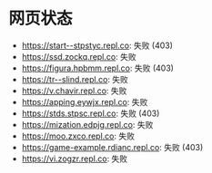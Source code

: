 # 网页状态
- https://start--stpstyc.repl.co: 失败 (403)
- https://ssd.zockq.repl.co: 失败
- https://figura.hpbmm.repl.co: 失败 (403)
- https://tr--slind.repl.co: 失败
- https://v.chavir.repl.co: 失败
- https://apping.eywjx.repl.co: 失败
- https://stds.stpsc.repl.co: 失败 (403)
- https://mization.edpjg.repl.co: 失败
- https://moo.zxco.repl.co: 失败
- https://game-example.rdianc.repl.co: 失败 (403)
- https://vi.zogzr.repl.co: 失败

